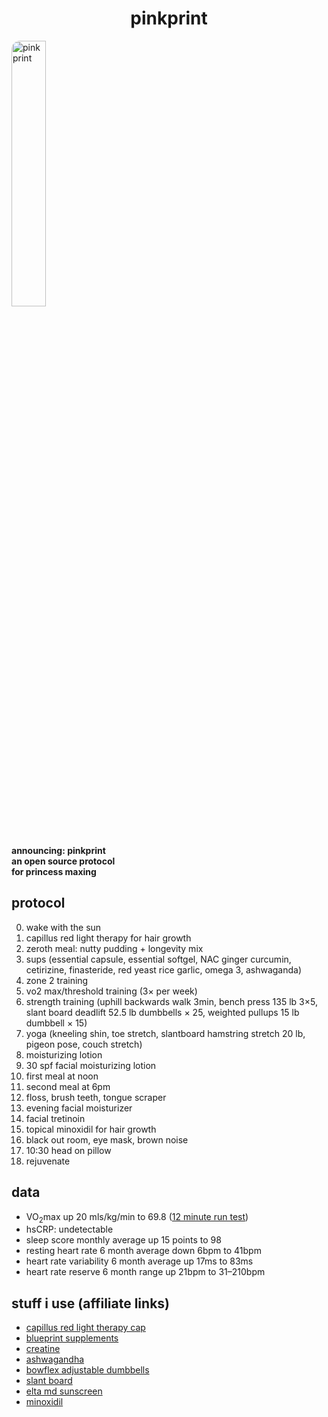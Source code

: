 <h1 style="text-align:center;">pinkprint</h1>

<p style="text-align: center;">

  <img src="https://github.com/jaderiverstokes/pinkprint/assets/9206704/860f8b71-97f9-4602-9237-1f19ef29cc4a"
       alt="pink print"
       style="width: 33%; border-radius: 1em;"><br/>
  <b>
    announcing: pinkprint<br/>
    an open source protocol<br/>
    for princess maxing<br/>
  </b>
</p>

<h2>protocol</h2>
<ol start="0">
  <li>wake with the sun</li>
  <li>capillus red light therapy for hair growth</li>
  <li>zeroth meal: nutty pudding + longevity mix</li>
  <li>sups (essential capsule, essential softgel, NAC ginger curcumin, cetirizine, finasteride, red yeast rice garlic, omega 3, ashwaganda)</li>
  <li>zone 2 training</li>
  <li>vo2 max/threshold training (3× per week)</li>
  <li>strength training (uphill backwards walk 3min, bench press 135 lb 3×5, slant board deadlift 52.5 lb dumbbells × 25, weighted pullups 15 lb dumbbell × 15)</li>
  <li>yoga (kneeling shin, toe stretch, slantboard hamstring stretch 20 lb, pigeon pose, couch stretch)</li>
  <li>moisturizing lotion</li>
  <li>30 spf facial moisturizing lotion</li>
  <li>first meal at noon</li>
  <li>second meal at 6pm</li>
  <li>floss, brush teeth, tongue scraper</li>
  <li>evening facial moisturizer</li>
  <li>facial tretinoin</li>
  <li>topical minoxidil for hair growth</li>
  <li>black out room, eye mask, brown noise</li>
  <li>10:30 head on pillow</li>
  <li>rejuvenate</li>
</ol>

<h2>data</h2>
<ul>
  <li>VO<sub>2</sub>max up 20 mls/kg/min to 69.8 (<a href="https://strava.app.link/xdM5YHfTrGb" target="_blank">12 minute run test</a>)</li>
  <li>hsCRP: undetectable</li>
  <li>sleep score monthly average up 15 points to 98</li>
  <li>resting heart rate 6 month average down 6bpm to 41bpm</li>
  <li>heart rate variability 6 month average up 17ms to 83ms</li>
  <li>heart rate reserve 6 month range up 21bpm to 31–210bpm</li>
</ul>

<h2>stuff i use (affiliate links)</h2>
<ul>
  <li><a href="https://amzn.to/3SwoUYP" target="_blank">capillus red light therapy cap</a></li>
  <li><a href="https://amzn.to/4dEr5mJ" target="_blank">blueprint supplements</a></li>
  <li><a href="https://amzn.to/458ceyZ" target="_blank">creatine</a></li>
  <li><a href="https://amzn.to/3FA4FGH" target="_blank">ashwagandha</a></li>
  <li><a href="https://amzn.to/4jmIKR7" target="_blank">bowflex adjustable dumbbells</a></li>
  <li><a href="https://amzn.to/4mAVuq9" target="_blank">slant board</a></li>
  <li><a href="https://amzn.to/4jwDzhL" target="_blank">elta md sunscreen</a></li>
  <li><a href="https://amzn.to/4jwDzhL" target="_blank">minoxidil</a></li>
</ul>
